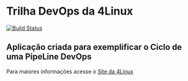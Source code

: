 # Trilha DevOps da 4Linux

<!-- Altere a Flag abaixo com sua URL do Travis -->
[![Build Status](https://travis-ci.org/flearnaz/DevOpsLab-HelloWorld.svg?branch=master)](https://travis-ci.org/flearnaz/DevOpsLab-HelloWorld)

## Aplicação criada para exemplificar o Ciclo de uma PipeLine DevOps


Para maiores informações acesse o [Site da 4Linux](https://www.4linux.com.br/cursos/devops)
